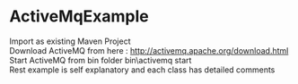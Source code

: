 # ActiveMqExample

Import as existing Maven Project   
Download ActiveMQ from here : http://activemq.apache.org/download.html  
Start ActiveMQ from bin folder bin\activemq start  
Rest example is self explanatory and each class has detailed comments 

